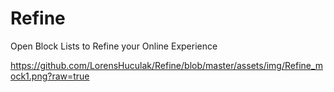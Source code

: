 # Refine
 Open Block Lists to Refine your Online Experience

https://github.com/LorensHuculak/Refine/blob/master/assets/img/Refine_mock1.png?raw=true
